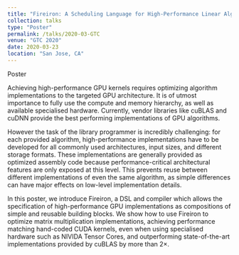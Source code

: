 ```yaml
---
title: "Fireiron: A Scheduling Language for High-Performance Linear Algebra on GPUs"
collection: talks
type: "Poster"
permalink: /talks/2020-03-GTC
venue: "GTC 2020"
date: 2020-03-23
location: "San Jose, CA"
---
```


<a href="/files/talks/2020/GTC-2020.pdf" style="margin-right:1em; text-decoration: none;"><span class="fa-stack fa-1x"><i class="fa fa-file fa-2x"></i></span> Poster</a>

Achieving high-performance GPU kernels requires optimizing algorithm implementations to the targeted GPU architecture. 
It is of utmost importance to fully use the compute and memory hierarchy, as well as available specialised hardware.
Currently, vendor libraries like cuBLAS and cuDNN provide the best performing implementations of GPU algorithms.

However the task of the library programmer is incredibly challenging: 
for each provided algorithm, high-performance implementations have to be developed for all commonly used architectures, input sizes, and different storage formats.
These implementations are generally provided as optimized assembly code because performance-critical architectural features are only exposed at this level. 
This prevents reuse between different implementations of even the same algorithm, as simple differences can have major effects on low-level implementation details.

In this poster, we introduce Fireiron, a DSL and compiler which allows the specification of high-performance GPU implementations as compositions of simple and reusable building blocks. 
We show how to use Fireiron to optimize matrix multiplication implementations, achieving performance matching hand-coded CUDA kernels, even when using specialised hardware such as NIVIDA Tensor Cores, and outperforming state-of-the-art implementations provided by cuBLAS by more than 2×.
